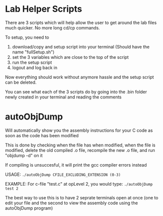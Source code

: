 # Lab Helper Scripts

There are 3 scripts which will help allow the user to get around the lab files much quicker.
No more long cd/cp commands.

To setup, you need to
1. download/copy and setup script into your terminal (Should have the name "fullSetup.sh")
2. set the 3 variables which are close to the top of the script
3. run the setup script
4. logout and log back in

Now everything should work without anymore hassle and the setup script can be deleted.

You can see what each of the 3 scripts do by going into the .bin folder newly created in your terminal and reading the comments

# autoObjDump

Will automatically show you the assembly instructions for your
C code as soon as the code has been modified

This is done by checking when the file has when modified, when the
file is modified, delete the old compiled .o file, recompile the
new .o file, and run "objdump -d" on it

If compiling is unsuccesful, it will print the
gcc compiler errors instead

USAGE:
``./autoObjDump CFILE_EXCLUDING_EXTENSION (0-3)``

EXAMPLE:
For c-file "test.c" at opLevel 2, you would type:
``./autoObjDump test 2``

The best way to use this is to have 2 seprate terminals open at once (one to edit your file and the second to view the assembly code using the autoObjDump program)
